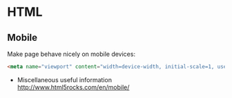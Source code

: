 # HTML

## Mobile

Make page behave nicely on mobile devices:

```html
<meta name="viewport" content="width=device-width, initial-scale=1, user-scalable=no">
```


- Miscellaneous useful information http://www.html5rocks.com/en/mobile/

